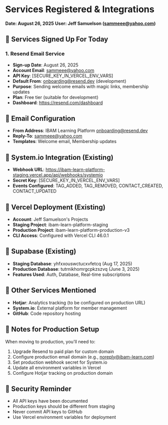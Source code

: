 # Services Registered & Integrations
**Date: August 26, 2025**
**User: Jeff Samuelson (sammeee@yahoo.com)**

## 🎯 Services Signed Up For Today

### 1. Resend Email Service
- **Sign-up Date**: August 26, 2025
- **Account Email**: sammeee@yahoo.com  
- **API Key**: [SECURE_KEY_IN_VERCEL_ENV_VARS]
- **Default From**: onboarding@resend.dev (development)
- **Purpose**: Sending welcome emails with magic links, membership updates
- **Plan**: Free tier (suitable for development)
- **Dashboard**: https://resend.com/dashboard

## 📧 Email Configuration
- **From Address**: IBAM Learning Platform <onboarding@resend.dev>
- **Reply-To**: sammeee@yahoo.com
- **Templates**: Welcome email, Membership updates

## 🔗 System.io Integration (Existing)
- **Webhook URL**: https://ibam-learn-platform-staging.vercel.app/api/webhooks/systemio
- **Secret Key**: [SECURE_KEY_IN_VERCEL_ENV_VARS]
- **Events Configured**: TAG_ADDED, TAG_REMOVED, CONTACT_CREATED, CONTACT_UPDATED

## 🚀 Vercel Deployment (Existing)
- **Account**: Jeff Samuelson's Projects
- **Staging Project**: ibam-learn-platform-staging
- **Production Project**: ibam-learn-platform-production-v3
- **CLI Access**: Configured with Vercel CLI 46.0.1

## 💾 Supabase (Existing)
- **Staging Database**: yhfxxouswctucxvfetcq (Aug 17, 2025)
- **Production Database**: tutrnikhomrgcpkzszvq (June 3, 2025)
- **Features Used**: Auth, Database, Real-time subscriptions

## 🎨 Other Services Mentioned
- **Hotjar**: Analytics tracking (to be configured on production URL)
- **System.io**: External platform for member management
- **GitHub**: Code repository hosting

## 📝 Notes for Production Setup

When moving to production, you'll need to:
1. Upgrade Resend to paid plan for custom domain
2. Configure production email domain (e.g., noreply@ibam-learn.com)
3. Set production webhook secret for System.io
4. Update all environment variables in Vercel
5. Configure Hotjar tracking on production domain

## 🔐 Security Reminder
- All API keys have been documented
- Production keys should be different from staging
- Never commit API keys to GitHub
- Use Vercel environment variables for deployment